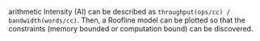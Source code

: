 arithmetic Intensity (AI) can be described as `throughput(ops/cc) / bandwidth(words/cc)`. Then, a Roofline model can be plotted so that the constraints (memory bounded or computation bound) can be discovered. 